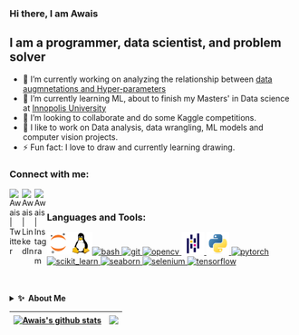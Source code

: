 ### Hi there, I am Awais

## I am a programmer, data scientist, and problem solver

- 🔭 I’m currently working on analyzing the relationship between [data augmnetations and Hyper-parameters](paper) 
- 🌱 I’m currently learning ML, about to finish my Masters' in Data science at [Innopolis University](university)
- 👯 I’m looking to collaborate and do some Kaggle competitions.
- 🥅 I like to work on Data analysis, data wrangling, ML models and computer vision projects.
- ⚡ Fun fact: I love to draw and currently learning drawing.

### Connect with me:

[<img align="left" alt="Awais | Twitter" width="22px" src="https://cdn.jsdelivr.net/npm/simple-icons@v3/icons/twitter.svg" />][twitter]
[<img align="left" alt="Awais | LinkedIn" width="22px" src="https://cdn.jsdelivr.net/npm/simple-icons@v3/icons/linkedin.svg" />][linkedin]
[<img align="left" alt="Awais | Instagram" width="22px" src="https://cdn.jsdelivr.net/npm/simple-icons@v3/icons/instagram.svg" />][instagram]

<br />

### Languages and Tools:

<p align="left">
<a href="https://jupyter.org/" target="_blank" rel="noreferrer"> <img align="left" alt="Jupyter Notebook" width="40px" src="https://raw.githubusercontent.com/github/explore/80688e429a7d4ef2fca1e82350fe8e3517d3494d/topics/jupyter-notebook/jupyter-notebook.png" /></a>
<a href="https://https://www.linux.org/" target="_blank" rel="noreferrer"><img align="left" alt="Linux" width="40px" src="https://raw.githubusercontent.com/github/explore/80688e429a7d4ef2fca1e82350fe8e3517d3494d/topics/linux/linux.png" /></a>
 <a href="https://www.gnu.org/software/bash/" target="_blank" rel="noreferrer"> <img src="https://www.vectorlogo.zone/logos/gnu_bash/gnu_bash-icon.svg" alt="bash" width="40" height="40"/> </a> <a href="https://git-scm.com/" target="_blank" rel="noreferrer"> <img src="https://www.vectorlogo.zone/logos/git-scm/git-scm-icon.svg" alt="git" width="40" height="40"/> </a> <a href="https://opencv.org/" target="_blank" rel="noreferrer"> <img src="https://www.vectorlogo.zone/logos/opencv/opencv-icon.svg" alt="opencv" width="40" height="40"/> </a> <a href="https://pandas.pydata.org/" target="_blank" rel="noreferrer"> <img src="https://raw.githubusercontent.com/devicons/devicon/2ae2a900d2f041da66e950e4d48052658d850630/icons/pandas/pandas-original.svg" alt="pandas" width="40" height="40"/> </a> <a href="https://www.python.org" target="_blank" rel="noreferrer"> <img src="https://raw.githubusercontent.com/devicons/devicon/master/icons/python/python-original.svg" alt="python" width="40" height="40"/> </a> <a href="https://pytorch.org/" target="_blank" rel="noreferrer"> <img src="https://www.vectorlogo.zone/logos/pytorch/pytorch-icon.svg" alt="pytorch" width="40" height="40"/> </a> <a href="https://scikit-learn.org/" target="_blank" rel="noreferrer"> <img src="https://upload.wikimedia.org/wikipedia/commons/0/05/Scikit_learn_logo_small.svg" alt="scikit_learn" width="40" height="40"/> </a> <a href="https://seaborn.pydata.org/" target="_blank" rel="noreferrer"> <img src="https://seaborn.pydata.org/_images/logo-mark-lightbg.svg" alt="seaborn" width="40" height="40"/> </a> <a href="https://www.selenium.dev" target="_blank" rel="noreferrer"> <img src="https://raw.githubusercontent.com/detain/svg-logos/780f25886640cef088af994181646db2f6b1a3f8/svg/selenium-logo.svg" alt="selenium" width="40" height="40"/> </a> <a href="https://www.tensorflow.org" target="_blank" rel="noreferrer"> <img src="https://www.vectorlogo.zone/logos/tensorflow/tensorflow-icon.svg" alt="tensorflow" width="40" height="40"/> </a> </p>

<br />
<br />

<details>
  <summary><b>✨&nbsp;&nbsp;About&nbsp;Me</b></summary>
  <br/>

I am a Data scientist with 2+ years of experience in designing Python applications, ML models, and data analytical applications.

I am currently working part time in [Tatneft](tatneft) as a specialist, mostly I work on data analytical applications, writing algorithms. I recently learnt PowerBI. 
  
I participate in extracurricular activities for my leasure time, I recently learnt drawing, how to write down markdown files etc.

### Awards and Achievements
- AR/VR 2020 Hackathon 3rd position
- Innopolis Happiness Index Hackathon 2021 1st position
- Art Therapy Hackathon 2021 2nd Position
- Case in toold International Hackathon 2nd Postition
- Oil Tech Challange International Hackathon 2021 - Got Reccommendation letter
</details> 



| <a href="https://github.com/Muhammad0Awais/github-readme-stats"><img align="center" src="https://github-readme-stats.vercel.app/api?username=Muhammad0Awais&show_icons=true&include_all_commits=true&theme=buefy&hide_border=true" alt="Awais's github stats" /></a> | <a href="https://github.com/Muhammad0Awais/github-readme-stats"><img align="center" src="https://github-readme-stats.vercel.app/api/top-langs/?username=Muhammad0Awais&layout=compact&theme=buefy&hide_border=true" /></a> |
| ------------- | ------------- |


[paper]: https://scholar.google.com/citations?view_op=view_citation&hl=en&user=6tT70cEAAAAJ&citation_for_view=6tT70cEAAAAJ:u-x6o8ySG0sC
[university]: https://innopolis.university/en/
[twitter]: https://twitter.com/Awais_Ch_M
[instagram]: https://instagram.com/owaischaudharyy
[linkedin]: https://linkedin.com/in/ch-muhammad-awais-9b094380
[tatneft]: https://www.tatneft.ru/?lang=en
